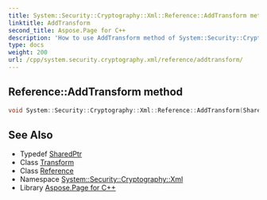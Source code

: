 ```yaml
---
title: System::Security::Cryptography::Xml::Reference::AddTransform method
linktitle: AddTransform
second_title: Aspose.Page for C++
description: 'How to use AddTransform method of System::Security::Cryptography::Xml::Reference class in C++.'
type: docs
weight: 200
url: /cpp/system.security.cryptography.xml/reference/addtransform/
---
```

## Reference::AddTransform method




```cpp
void System::Security::Cryptography::Xml::Reference::AddTransform(SharedPtr<Transform> transform)
```

## See Also

* Typedef [SharedPtr](../../../system/sharedptr/)
* Class [Transform](../../transform/)
* Class [Reference](../)
* Namespace [System::Security::Cryptography::Xml](../../)
* Library [Aspose.Page for C++](../../../)

